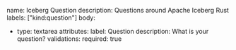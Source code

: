 name: Iceberg Question
description: Questions around Apache Iceberg Rust
labels: ["kind:question"]
body:
  - type: textarea
    attributes:
      label: Question
      description: What is your question?
    validations:
      required: true
